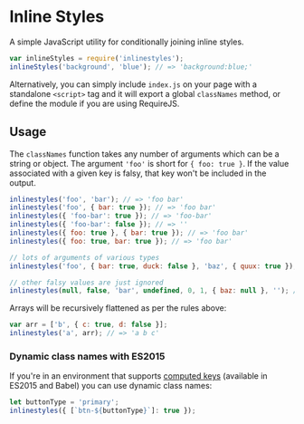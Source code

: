 Inline Styles
===========

A simple JavaScript utility for conditionally joining inline styles.

```js
var inlineStyles = require('inlinestyles');
inlineStyles('background', 'blue'); // => 'background:blue;'
```

Alternatively, you can simply include `index.js` on your page with a standalone `<script>` tag and it will export a global `classNames` method, or define the module if you are using RequireJS.

## Usage

The `classNames` function takes any number of arguments which can be a string or object.
The argument `'foo'` is short for `{ foo: true }`. If the value associated with a given key is falsy, that key won't be included in the output.

```js
inlinestyles('foo', 'bar'); // => 'foo bar'
inlinestyles('foo', { bar: true }); // => 'foo bar'
inlinestyles({ 'foo-bar': true }); // => 'foo-bar'
inlinestyles({ 'foo-bar': false }); // => ''
inlinestyles({ foo: true }, { bar: true }); // => 'foo bar'
inlinestyles({ foo: true, bar: true }); // => 'foo bar'

// lots of arguments of various types
inlinestyles('foo', { bar: true, duck: false }, 'baz', { quux: true }); // => 'foo bar baz quux'

// other falsy values are just ignored
inlinestyles(null, false, 'bar', undefined, 0, 1, { baz: null }, ''); // => 'bar 1'
```

Arrays will be recursively flattened as per the rules above:

```js
var arr = ['b', { c: true, d: false }];
inlinestyles('a', arr); // => 'a b c'
```

### Dynamic class names with ES2015

If you're in an environment that supports [computed keys](http://www.ecma-international.org/ecma-262/6.0/#sec-object-initializer) (available in ES2015 and Babel) you can use dynamic class names:

```js
let buttonType = 'primary';
inlinestyles({ [`btn-${buttonType}`]: true });
```
